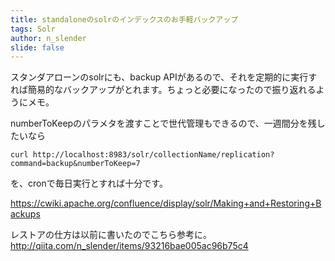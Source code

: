 ```yaml
---
title: standaloneのsolrのインデックスのお手軽バックアップ
tags: Solr
author: n_slender
slide: false
---
```

スタンダアローンのsolrにも、backup APIがあるので、それを定期的に実行すれば簡易的なバックアップがとれます。ちょっと必要になったので振り返れるようにメモ。

numberToKeepのパラメタを渡すことで世代管理もできるので、一週間分を残したいなら

`curl http://localhost:8983/solr/collectionName/replication?command=backup&numberToKeep=7`

を、cronで毎日実行とすれば十分です。

https://cwiki.apache.org/confluence/display/solr/Making+and+Restoring+Backups

レストアの仕方は以前に書いたのでこちら参考に。
http://qiita.com/n_slender/items/93216bae005ac96b75c4

